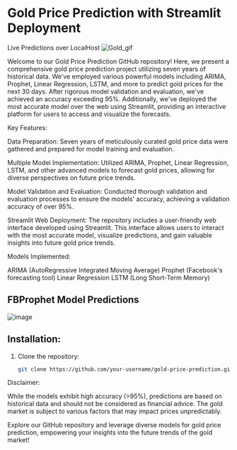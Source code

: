 # Gold Price Prediction with Streamlit Deployment

Live Predictions over LocalHost
![Gold_gif](https://github.com/ritikparate/Gold-Price-Prediction/assets/97115288/c7b1196f-91f7-4344-be79-e11cb497bf10)

Welcome to our Gold Price Prediction GitHub repository! Here, we present a comprehensive gold price prediction project utilizing seven years of historical data. We've employed various powerful models including ARIMA, Prophet, Linear Regression, LSTM, and more to predict gold prices for the next 30 days. After rigorous model validation and evaluation, we've achieved an accuracy exceeding 95%. Additionally, we've deployed the most accurate model over the web using Streamlit, providing an interactive platform for users to access and visualize the forecasts.

Key Features:

Data Preparation: Seven years of meticulously curated gold price data were gathered and prepared for model training and evaluation.

Multiple Model Implementation: Utilized ARIMA, Prophet, Linear Regression, LSTM, and other advanced models to forecast gold prices, allowing for diverse perspectives on future price trends.

Model Validation and Evaluation: Conducted thorough validation and evaluation processes to ensure the models' accuracy, achieving a validation accuracy of over 95%.

Streamlit Web Deployment: The repository includes a user-friendly web interface developed using Streamlit. This interface allows users to interact with the most accurate model, visualize predictions, and gain valuable insights into future gold price trends.

Models Implemented:

ARIMA (AutoRegressive Integrated Moving Average)
Prophet (Facebook's forecasting tool)
Linear Regression
LSTM (Long Short-Term Memory)

## FBProphet Model Predictions
![image](https://github.com/ritikparate/Gold-Price-Prediction/assets/97115288/70bf46a5-d37d-445b-9b54-3d1766b8407d)



## Installation:

1. Clone the repository:
   ```bash
   git clone https://github.com/your-username/gold-price-prediction.git

Disclaimer:

While the models exhibit high accuracy (>95%), predictions are based on historical data and should not be considered as financial advice. The gold market is subject to various factors that may impact prices unpredictably.

Explore our GitHub repository and leverage diverse models for gold price prediction, empowering your insights into the future trends of the gold market!
